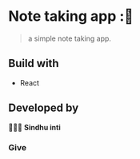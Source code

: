 # Note taking app :📝

> a simple note taking app.

## Build with
- React


## Developed by 
👩🏻‍💻 **Sindhu inti**

### Give
